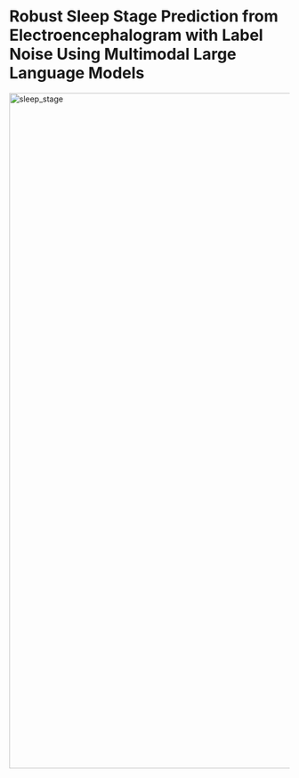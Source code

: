 # Robust Sleep Stage Prediction from Electroencephalogram with Label Noise Using Multimodal Large Language Models
<img width="1214" alt="sleep_stage" src="https://github.com/user-attachments/assets/22c9c17c-b33c-4bba-8ebe-ae6bc7e73c90" />
